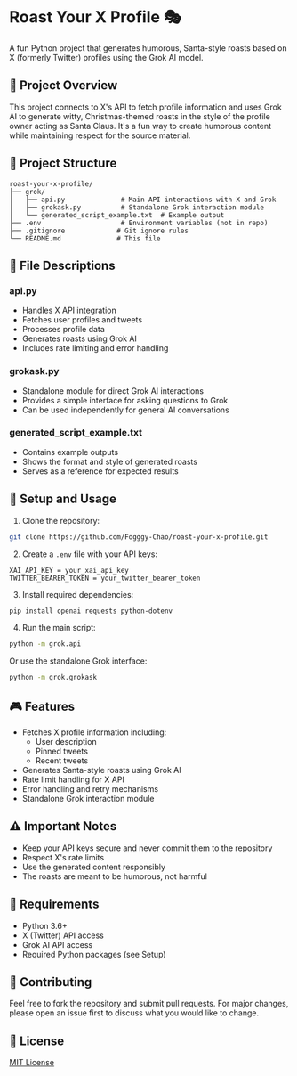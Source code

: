# Roast Your X Profile 🎭

A fun Python project that generates humorous, Santa-style roasts based on X (formerly Twitter) profiles using the Grok AI model.

## 🎯 Project Overview

This project connects to X's API to fetch profile information and uses Grok AI to generate witty, Christmas-themed roasts in the style of the profile owner acting as Santa Claus. It's a fun way to create humorous content while maintaining respect for the source material.

## 🔧 Project Structure

```
roast-your-x-profile/
├── grok/
│   ├── api.py              # Main API interactions with X and Grok
│   ├── grokask.py          # Standalone Grok interaction module
│   └── generated_script_example.txt  # Example output
├── .env                    # Environment variables (not in repo)
├── .gitignore             # Git ignore rules
└── README.md              # This file
```

## 📁 File Descriptions

### api.py
- Handles X API integration
- Fetches user profiles and tweets
- Processes profile data
- Generates roasts using Grok AI
- Includes rate limiting and error handling

### grokask.py
- Standalone module for direct Grok AI interactions
- Provides a simple interface for asking questions to Grok
- Can be used independently for general AI conversations

### generated_script_example.txt
- Contains example outputs
- Shows the format and style of generated roasts
- Serves as a reference for expected results

## 🚀 Setup and Usage

1. Clone the repository:
```bash
git clone https://github.com/Fogggy-Chao/roast-your-x-profile.git
```

2. Create a `.env` file with your API keys:
```env
XAI_API_KEY = your_xai_api_key
TWITTER_BEARER_TOKEN = your_twitter_bearer_token
```

3. Install required dependencies:
```bash
pip install openai requests python-dotenv
```

4. Run the main script:
```bash
python -m grok.api
```

Or use the standalone Grok interface:
```bash
python -m grok.grokask
```

## 🎮 Features

- Fetches X profile information including:
  - User description
  - Pinned tweets
  - Recent tweets
- Generates Santa-style roasts using Grok AI
- Rate limit handling for X API
- Error handling and retry mechanisms
- Standalone Grok interaction module

## ⚠️ Important Notes

- Keep your API keys secure and never commit them to the repository
- Respect X's rate limits
- Use the generated content responsibly
- The roasts are meant to be humorous, not harmful

## 🔑 Requirements

- Python 3.6+
- X (Twitter) API access
- Grok AI API access
- Required Python packages (see Setup)

## 🤝 Contributing

Feel free to fork the repository and submit pull requests. For major changes, please open an issue first to discuss what you would like to change.

## 📝 License

[MIT License](https://choosealicense.com/licenses/mit/)